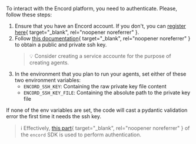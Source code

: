 To interact with the Encord platform, you need to authenticate.
Please, follow these steps:

1. Ensure that you have an Encord account. If you don't, you can [register here][register]{ target="\_blank", rel="noopener noreferrer" }.
2. Follow [this documentation][docs-auth]{ target="\_blank", rel="noopener noreferrer" } to obtain a public and private ssh key.
   > 💡 Consider creating a service accounte for the purpose of creating agents.
3. In the environment that you plan to run your agents, set either of these two environment variables:
   - `ENCORD_SSH_KEY`: Containing the raw private key file content
   - `ENCORD_SSH_KEY_FILE`: Containing the absolute path to the private key file

If none of the env variables are set, the code will cast a pydantic validation error the first time it needs the ssh key.

> ℹ️ Effectively, [this part][docs-ssh-key-access]{ target="\_blank", rel="noopener noreferrer" } of the `encord` SDK is used to perform authentication.

[register]: https://app.encord.com/register
[docs-ssh-key-access]: https://docs.encord.com/sdk-documentation/sdk-references/EncordUserClient#create-with-ssh-private-key
[docs-auth]: https://docs.encord.com/platform-documentation/Annotate/annotate-api-keys
